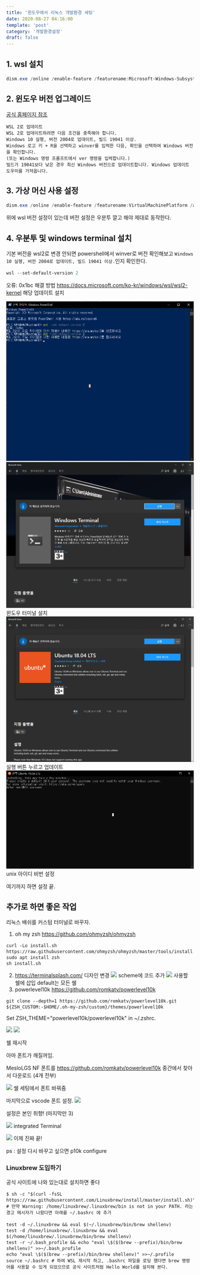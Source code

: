 ```yaml
---
title: '윈도우에서 리눅스 개발환경 세팅'
date: 2020-08-27 04:16:00
template: 'post'
category: '개발환경설정'
draft: false
---
```


## 1. wsl 설치

```powershell
dism.exe /online /enable-feature /featurename:Microsoft-Windows-Subsystem-Linux /all /norestart
```

## 2. 윈도우 버전 업그레이드

[공식 홈페이지 참조](https://docs.microsoft.com/ko-kr/windows/wsl/install-win10)

```
WSL 2로 업데이트
WSL 2로 업데이트하려면 다음 조건을 충족해야 합니다.
Windows 10 실행, 버전 2004로 업데이트, 빌드 19041 이상.
Windows 로고 키 + R을 선택하고 winver를 입력한 다음, 확인을 선택하여 Windows 버전을 확인합니다.
(또는 Windows 명령 프롬프트에서 ver 명령을 입력합니다.)
빌드가 19041보다 낮은 경우 최신 Windows 버전으로 업데이트합니다. Windows 업데이트 도우미를 가져옵니다.
```

## 3. 가상 머신 사용 설정

```powershell
dism.exe /online /enable-feature /featurename:VirtualMachinePlatform /all /norestart # 재시작 필요
```

위에 wsl 버전 설정이 있는데 버전 설정은 우분투 깔고 해야 제대로 동작한다.

## 4. 우분투 및 windows terminal 설치

기본 버전을 wsl2로 변경
안되면 powershell에서 winver로 버전 확인해보고
`Windows 10 실행, 버전 2004로 업데이트, 빌드 19041 이상.`인지 확인한다.

```powershell
wsl --set-default-version 2
```

오류: 0x1bc 해결 방법
<https://docs.microsoft.com/ko-kr/windows/wsl/wsl2-kernel>
해당 업데이트 설치

![오류해결](images/wsl/wsl_015037.png)
![윈도우 터미널](images/2020-08-26-22-43-35.png)
윈도우 터미널 설치
![우분투](images/2020-08-26-22-44-51.png)
실행 버튼 누르고 업데이트
![아이디 비번 설정](images/2020-08-26-22-46-19.png)
unix 아이디 비번 설정

여기까지 하면 설정 끝.

## 추가로 하면 좋은 작업

리눅스 배쉬를 커스텀 터미널로 바꾸자.

1. oh my zsh
   <https://github.com/ohmyzsh/ohmyzsh>

```shell
curl -Lo install.sh https://raw.githubusercontent.com/ohmyzsh/ohmyzsh/master/tools/install.sh
sudo apt install zsh
sh install.sh
```

2. <https://terminalsplash.com/>
   디자인 변경
   ![](/images/wsl/wsl_033227.png)
   scheme에 코드 추가
   ![](/images/wsl/wsl_033258.png)
   사용할 쉘에 삽입
   default는 모든 쉘
3. powerlevel10k
   <https://github.com/romkatv/powerlevel10k>

```shell
git clone --depth=1 https://github.com/romkatv/powerlevel10k.git ${ZSH_CUSTOM:-$HOME/.oh-my-zsh/custom}/themes/powerlevel10k
```

Set ZSH_THEME="powerlevel10k/powerlevel10k" in ~/.zshrc.

![](/images/wsl/wsl_033425.png)
![](/images/wsl/wsl_033440.png)

쉘 재시작

아마 폰트가 깨질꺼임.

MesloLGS NF 폰트를 <https://github.com/romkatv/powerlevel10k>
중간에서 찾아서 다운로드 (4개 전부)

![](/images/wsl/wsl_033933.png)
쉘 세팅에서 폰트 바꿔줌

마지막으로 vscode 폰트 설정.
![](/images/wsl/wsl_034050.png)

설정은 본인 취향! (마지막만 3)

![](/images/wsl/wsl_040156.png)
integrated Terminal

![](/images/wsl/wsl_040530.png)
이제 진짜 끝!

ps : 설정 다시 바꾸고 싶으면 p10k configure

### Linuxbrew 도입하기

공식 사이트에 나와 있는대로 설치하면 좋다

```shell
$ sh -c "$(curl -fsSL https://raw.githubusercontent.com/Linuxbrew/install/master/install.sh)"
# 만약 Warning: /home/linuxbrew/.linuxbrew/bin is not in your PATH. 라는 경고 메시자가 나왔다면 아래를 ~/.bashrc 에 추가

test -d ~/.linuxbrew && eval $(~/.linuxbrew/bin/brew shellenv)
test -d /home/linuxbrew/.linuxbrew && eval $(/home/linuxbrew/.linuxbrew/bin/brew shellenv)
test -r ~/.bash_profile && echo "eval \$($(brew --prefix)/bin/brew shellenv)" >>~/.bash_profile
echo "eval \$($(brew --prefix)/bin/brew shellenv)" >>~/.profile
source ~/.bashrc # 하여 WSL 재시작 하고, .bashrc 파일을 로딩 했다면 brew 명령어를 사용할 수 있게 되었으므로 공식 사이트처럼 Hello World를 설치해 본다.
```

